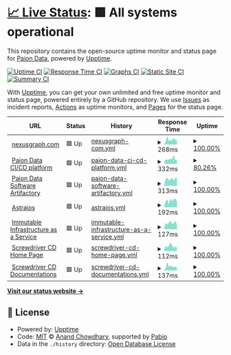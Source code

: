 # [📈 Live Status](https://status.paion-data.dev): <!--live status--> **🟩 All systems operational**

This repository contains the open-source uptime monitor and status page for [Paion Data](https://nexusgraph.com/), powered by [Upptime](https://github.com/upptime/upptime).

[![Uptime CI](https://github.com/paion-data/service-status/workflows/Uptime%20CI/badge.svg)](https://github.com/paion-data/service-status/actions?query=workflow%3A%22Uptime+CI%22)
[![Response Time CI](https://github.com/paion-data/service-status/workflows/Response%20Time%20CI/badge.svg)](https://github.com/paion-data/service-status/actions?query=workflow%3A%22Response+Time+CI%22)
[![Graphs CI](https://github.com/paion-data/service-status/workflows/Graphs%20CI/badge.svg)](https://github.com/paion-data/service-status/actions?query=workflow%3A%22Graphs+CI%22)
[![Static Site CI](https://github.com/paion-data/service-status/workflows/Static%20Site%20CI/badge.svg)](https://github.com/paion-data/service-status/actions?query=workflow%3A%22Static+Site+CI%22)
[![Summary CI](https://github.com/paion-data/service-status/workflows/Summary%20CI/badge.svg)](https://github.com/paion-data/service-status/actions?query=workflow%3A%22Summary+CI%22)

With [Upptime](https://upptime.js.org), you can get your own unlimited and free uptime monitor and status page, powered entirely by a GitHub repository. We use [Issues](https://github.com/paion-data/service-status/issues) as incident reports, [Actions](https://github.com/paion-data/service-status/actions) as uptime monitors, and [Pages](https://status.paion-data.dev) for the status page.

<!--start: status pages-->
<!-- This summary is generated by Upptime (https://github.com/upptime/upptime) -->
<!-- Do not edit this manually, your changes will be overwritten -->
<!-- prettier-ignore -->
| URL | Status | History | Response Time | Uptime |
| --- | ------ | ------- | ------------- | ------ |
| <img alt="" src="https://paion-data.github.io/nexusgraph.com/favicon.ico" height="13"> [nexusgraph.com](https://nexusgraph.com/) | 🟩 Up | [nexusgraph-com.yml](https://github.com/paion-data/service-status/commits/HEAD/history/nexusgraph-com.yml) | <details><summary><img alt="Response time graph" src="./graphs/nexusgraph-com/response-time-week.png" height="20"> 268ms</summary><br><a href="https://status.paion-data.dev/history/nexusgraph-com"><img alt="Response time 285" src="https://img.shields.io/endpoint?url=https%3A%2F%2Fraw.githubusercontent.com%2Fpaion-data%2Fservice-status%2FHEAD%2Fapi%2Fnexusgraph-com%2Fresponse-time.json"></a><br><a href="https://status.paion-data.dev/history/nexusgraph-com"><img alt="24-hour response time 215" src="https://img.shields.io/endpoint?url=https%3A%2F%2Fraw.githubusercontent.com%2Fpaion-data%2Fservice-status%2FHEAD%2Fapi%2Fnexusgraph-com%2Fresponse-time-day.json"></a><br><a href="https://status.paion-data.dev/history/nexusgraph-com"><img alt="7-day response time 268" src="https://img.shields.io/endpoint?url=https%3A%2F%2Fraw.githubusercontent.com%2Fpaion-data%2Fservice-status%2FHEAD%2Fapi%2Fnexusgraph-com%2Fresponse-time-week.json"></a><br><a href="https://status.paion-data.dev/history/nexusgraph-com"><img alt="30-day response time 285" src="https://img.shields.io/endpoint?url=https%3A%2F%2Fraw.githubusercontent.com%2Fpaion-data%2Fservice-status%2FHEAD%2Fapi%2Fnexusgraph-com%2Fresponse-time-month.json"></a><br><a href="https://status.paion-data.dev/history/nexusgraph-com"><img alt="1-year response time 285" src="https://img.shields.io/endpoint?url=https%3A%2F%2Fraw.githubusercontent.com%2Fpaion-data%2Fservice-status%2FHEAD%2Fapi%2Fnexusgraph-com%2Fresponse-time-year.json"></a></details> | <details><summary><a href="https://status.paion-data.dev/history/nexusgraph-com">100.00%</a></summary><a href="https://status.paion-data.dev/history/nexusgraph-com"><img alt="All-time uptime 99.97%" src="https://img.shields.io/endpoint?url=https%3A%2F%2Fraw.githubusercontent.com%2Fpaion-data%2Fservice-status%2FHEAD%2Fapi%2Fnexusgraph-com%2Fuptime.json"></a><br><a href="https://status.paion-data.dev/history/nexusgraph-com"><img alt="24-hour uptime 100.00%" src="https://img.shields.io/endpoint?url=https%3A%2F%2Fraw.githubusercontent.com%2Fpaion-data%2Fservice-status%2FHEAD%2Fapi%2Fnexusgraph-com%2Fuptime-day.json"></a><br><a href="https://status.paion-data.dev/history/nexusgraph-com"><img alt="7-day uptime 100.00%" src="https://img.shields.io/endpoint?url=https%3A%2F%2Fraw.githubusercontent.com%2Fpaion-data%2Fservice-status%2FHEAD%2Fapi%2Fnexusgraph-com%2Fuptime-week.json"></a><br><a href="https://status.paion-data.dev/history/nexusgraph-com"><img alt="30-day uptime 99.97%" src="https://img.shields.io/endpoint?url=https%3A%2F%2Fraw.githubusercontent.com%2Fpaion-data%2Fservice-status%2FHEAD%2Fapi%2Fnexusgraph-com%2Fuptime-month.json"></a><br><a href="https://status.paion-data.dev/history/nexusgraph-com"><img alt="1-year uptime 99.97%" src="https://img.shields.io/endpoint?url=https%3A%2F%2Fraw.githubusercontent.com%2Fpaion-data%2Fservice-status%2FHEAD%2Fapi%2Fnexusgraph-com%2Fuptime-year.json"></a></details>
| <img alt="" src="https://icons.duckduckgo.com/ip3/ci-cd.paion-data.dev.ico" height="13"> [Paion Data CI/CD platform](https://ci-cd.paion-data.dev/) | 🟩 Up | [paion-data-ci-cd-platform.yml](https://github.com/paion-data/service-status/commits/HEAD/history/paion-data-ci-cd-platform.yml) | <details><summary><img alt="Response time graph" src="./graphs/paion-data-ci-cd-platform/response-time-week.png" height="20"> 332ms</summary><br><a href="https://status.paion-data.dev/history/paion-data-ci-cd-platform"><img alt="Response time 303" src="https://img.shields.io/endpoint?url=https%3A%2F%2Fraw.githubusercontent.com%2Fpaion-data%2Fservice-status%2FHEAD%2Fapi%2Fpaion-data-ci-cd-platform%2Fresponse-time.json"></a><br><a href="https://status.paion-data.dev/history/paion-data-ci-cd-platform"><img alt="24-hour response time 288" src="https://img.shields.io/endpoint?url=https%3A%2F%2Fraw.githubusercontent.com%2Fpaion-data%2Fservice-status%2FHEAD%2Fapi%2Fpaion-data-ci-cd-platform%2Fresponse-time-day.json"></a><br><a href="https://status.paion-data.dev/history/paion-data-ci-cd-platform"><img alt="7-day response time 332" src="https://img.shields.io/endpoint?url=https%3A%2F%2Fraw.githubusercontent.com%2Fpaion-data%2Fservice-status%2FHEAD%2Fapi%2Fpaion-data-ci-cd-platform%2Fresponse-time-week.json"></a><br><a href="https://status.paion-data.dev/history/paion-data-ci-cd-platform"><img alt="30-day response time 303" src="https://img.shields.io/endpoint?url=https%3A%2F%2Fraw.githubusercontent.com%2Fpaion-data%2Fservice-status%2FHEAD%2Fapi%2Fpaion-data-ci-cd-platform%2Fresponse-time-month.json"></a><br><a href="https://status.paion-data.dev/history/paion-data-ci-cd-platform"><img alt="1-year response time 303" src="https://img.shields.io/endpoint?url=https%3A%2F%2Fraw.githubusercontent.com%2Fpaion-data%2Fservice-status%2FHEAD%2Fapi%2Fpaion-data-ci-cd-platform%2Fresponse-time-year.json"></a></details> | <details><summary><a href="https://status.paion-data.dev/history/paion-data-ci-cd-platform">80.26%</a></summary><a href="https://status.paion-data.dev/history/paion-data-ci-cd-platform"><img alt="All-time uptime 93.36%" src="https://img.shields.io/endpoint?url=https%3A%2F%2Fraw.githubusercontent.com%2Fpaion-data%2Fservice-status%2FHEAD%2Fapi%2Fpaion-data-ci-cd-platform%2Fuptime.json"></a><br><a href="https://status.paion-data.dev/history/paion-data-ci-cd-platform"><img alt="24-hour uptime 100.00%" src="https://img.shields.io/endpoint?url=https%3A%2F%2Fraw.githubusercontent.com%2Fpaion-data%2Fservice-status%2FHEAD%2Fapi%2Fpaion-data-ci-cd-platform%2Fuptime-day.json"></a><br><a href="https://status.paion-data.dev/history/paion-data-ci-cd-platform"><img alt="7-day uptime 80.26%" src="https://img.shields.io/endpoint?url=https%3A%2F%2Fraw.githubusercontent.com%2Fpaion-data%2Fservice-status%2FHEAD%2Fapi%2Fpaion-data-ci-cd-platform%2Fuptime-week.json"></a><br><a href="https://status.paion-data.dev/history/paion-data-ci-cd-platform"><img alt="30-day uptime 93.36%" src="https://img.shields.io/endpoint?url=https%3A%2F%2Fraw.githubusercontent.com%2Fpaion-data%2Fservice-status%2FHEAD%2Fapi%2Fpaion-data-ci-cd-platform%2Fuptime-month.json"></a><br><a href="https://status.paion-data.dev/history/paion-data-ci-cd-platform"><img alt="1-year uptime 93.36%" src="https://img.shields.io/endpoint?url=https%3A%2F%2Fraw.githubusercontent.com%2Fpaion-data%2Fservice-status%2FHEAD%2Fapi%2Fpaion-data-ci-cd-platform%2Fuptime-year.json"></a></details>
| <img alt="" src="https://icons.duckduckgo.com/ip3/artifactory.paion-data.dev.ico" height="13"> [Paion Data Software Artifactory](https://artifactory.paion-data.dev/) | 🟩 Up | [paion-data-software-artifactory.yml](https://github.com/paion-data/service-status/commits/HEAD/history/paion-data-software-artifactory.yml) | <details><summary><img alt="Response time graph" src="./graphs/paion-data-software-artifactory/response-time-week.png" height="20"> 313ms</summary><br><a href="https://status.paion-data.dev/history/paion-data-software-artifactory"><img alt="Response time 266" src="https://img.shields.io/endpoint?url=https%3A%2F%2Fraw.githubusercontent.com%2Fpaion-data%2Fservice-status%2FHEAD%2Fapi%2Fpaion-data-software-artifactory%2Fresponse-time.json"></a><br><a href="https://status.paion-data.dev/history/paion-data-software-artifactory"><img alt="24-hour response time 355" src="https://img.shields.io/endpoint?url=https%3A%2F%2Fraw.githubusercontent.com%2Fpaion-data%2Fservice-status%2FHEAD%2Fapi%2Fpaion-data-software-artifactory%2Fresponse-time-day.json"></a><br><a href="https://status.paion-data.dev/history/paion-data-software-artifactory"><img alt="7-day response time 313" src="https://img.shields.io/endpoint?url=https%3A%2F%2Fraw.githubusercontent.com%2Fpaion-data%2Fservice-status%2FHEAD%2Fapi%2Fpaion-data-software-artifactory%2Fresponse-time-week.json"></a><br><a href="https://status.paion-data.dev/history/paion-data-software-artifactory"><img alt="30-day response time 266" src="https://img.shields.io/endpoint?url=https%3A%2F%2Fraw.githubusercontent.com%2Fpaion-data%2Fservice-status%2FHEAD%2Fapi%2Fpaion-data-software-artifactory%2Fresponse-time-month.json"></a><br><a href="https://status.paion-data.dev/history/paion-data-software-artifactory"><img alt="1-year response time 266" src="https://img.shields.io/endpoint?url=https%3A%2F%2Fraw.githubusercontent.com%2Fpaion-data%2Fservice-status%2FHEAD%2Fapi%2Fpaion-data-software-artifactory%2Fresponse-time-year.json"></a></details> | <details><summary><a href="https://status.paion-data.dev/history/paion-data-software-artifactory">100.00%</a></summary><a href="https://status.paion-data.dev/history/paion-data-software-artifactory"><img alt="All-time uptime 100.00%" src="https://img.shields.io/endpoint?url=https%3A%2F%2Fraw.githubusercontent.com%2Fpaion-data%2Fservice-status%2FHEAD%2Fapi%2Fpaion-data-software-artifactory%2Fuptime.json"></a><br><a href="https://status.paion-data.dev/history/paion-data-software-artifactory"><img alt="24-hour uptime 100.00%" src="https://img.shields.io/endpoint?url=https%3A%2F%2Fraw.githubusercontent.com%2Fpaion-data%2Fservice-status%2FHEAD%2Fapi%2Fpaion-data-software-artifactory%2Fuptime-day.json"></a><br><a href="https://status.paion-data.dev/history/paion-data-software-artifactory"><img alt="7-day uptime 100.00%" src="https://img.shields.io/endpoint?url=https%3A%2F%2Fraw.githubusercontent.com%2Fpaion-data%2Fservice-status%2FHEAD%2Fapi%2Fpaion-data-software-artifactory%2Fuptime-week.json"></a><br><a href="https://status.paion-data.dev/history/paion-data-software-artifactory"><img alt="30-day uptime 100.00%" src="https://img.shields.io/endpoint?url=https%3A%2F%2Fraw.githubusercontent.com%2Fpaion-data%2Fservice-status%2FHEAD%2Fapi%2Fpaion-data-software-artifactory%2Fuptime-month.json"></a><br><a href="https://status.paion-data.dev/history/paion-data-software-artifactory"><img alt="1-year uptime 100.00%" src="https://img.shields.io/endpoint?url=https%3A%2F%2Fraw.githubusercontent.com%2Fpaion-data%2Fservice-status%2FHEAD%2Fapi%2Fpaion-data-software-artifactory%2Fuptime-year.json"></a></details>
| <img alt="" src="https://icons.duckduckgo.com/ip3/astraios.io.ico" height="13"> [Astraios](https://astraios.io) | 🟩 Up | [astraios.yml](https://github.com/paion-data/service-status/commits/HEAD/history/astraios.yml) | <details><summary><img alt="Response time graph" src="./graphs/astraios/response-time-week.png" height="20"> 192ms</summary><br><a href="https://status.paion-data.dev/history/astraios"><img alt="Response time 189" src="https://img.shields.io/endpoint?url=https%3A%2F%2Fraw.githubusercontent.com%2Fpaion-data%2Fservice-status%2FHEAD%2Fapi%2Fastraios%2Fresponse-time.json"></a><br><a href="https://status.paion-data.dev/history/astraios"><img alt="24-hour response time 170" src="https://img.shields.io/endpoint?url=https%3A%2F%2Fraw.githubusercontent.com%2Fpaion-data%2Fservice-status%2FHEAD%2Fapi%2Fastraios%2Fresponse-time-day.json"></a><br><a href="https://status.paion-data.dev/history/astraios"><img alt="7-day response time 192" src="https://img.shields.io/endpoint?url=https%3A%2F%2Fraw.githubusercontent.com%2Fpaion-data%2Fservice-status%2FHEAD%2Fapi%2Fastraios%2Fresponse-time-week.json"></a><br><a href="https://status.paion-data.dev/history/astraios"><img alt="30-day response time 189" src="https://img.shields.io/endpoint?url=https%3A%2F%2Fraw.githubusercontent.com%2Fpaion-data%2Fservice-status%2FHEAD%2Fapi%2Fastraios%2Fresponse-time-month.json"></a><br><a href="https://status.paion-data.dev/history/astraios"><img alt="1-year response time 189" src="https://img.shields.io/endpoint?url=https%3A%2F%2Fraw.githubusercontent.com%2Fpaion-data%2Fservice-status%2FHEAD%2Fapi%2Fastraios%2Fresponse-time-year.json"></a></details> | <details><summary><a href="https://status.paion-data.dev/history/astraios">100.00%</a></summary><a href="https://status.paion-data.dev/history/astraios"><img alt="All-time uptime 100.00%" src="https://img.shields.io/endpoint?url=https%3A%2F%2Fraw.githubusercontent.com%2Fpaion-data%2Fservice-status%2FHEAD%2Fapi%2Fastraios%2Fuptime.json"></a><br><a href="https://status.paion-data.dev/history/astraios"><img alt="24-hour uptime 100.00%" src="https://img.shields.io/endpoint?url=https%3A%2F%2Fraw.githubusercontent.com%2Fpaion-data%2Fservice-status%2FHEAD%2Fapi%2Fastraios%2Fuptime-day.json"></a><br><a href="https://status.paion-data.dev/history/astraios"><img alt="7-day uptime 100.00%" src="https://img.shields.io/endpoint?url=https%3A%2F%2Fraw.githubusercontent.com%2Fpaion-data%2Fservice-status%2FHEAD%2Fapi%2Fastraios%2Fuptime-week.json"></a><br><a href="https://status.paion-data.dev/history/astraios"><img alt="30-day uptime 100.00%" src="https://img.shields.io/endpoint?url=https%3A%2F%2Fraw.githubusercontent.com%2Fpaion-data%2Fservice-status%2FHEAD%2Fapi%2Fastraios%2Fuptime-month.json"></a><br><a href="https://status.paion-data.dev/history/astraios"><img alt="1-year uptime 100.00%" src="https://img.shields.io/endpoint?url=https%3A%2F%2Fraw.githubusercontent.com%2Fpaion-data%2Fservice-status%2FHEAD%2Fapi%2Fastraios%2Fuptime-year.json"></a></details>
| <img alt="" src="https://icons.duckduckgo.com/ip3/immutable-infrastructure.com.ico" height="13"> [Immutable Infrastructure as a Service](https://immutable-infrastructure.com) | 🟩 Up | [immutable-infrastructure-as-a-service.yml](https://github.com/paion-data/service-status/commits/HEAD/history/immutable-infrastructure-as-a-service.yml) | <details><summary><img alt="Response time graph" src="./graphs/immutable-infrastructure-as-a-service/response-time-week.png" height="20"> 127ms</summary><br><a href="https://status.paion-data.dev/history/immutable-infrastructure-as-a-service"><img alt="Response time 132" src="https://img.shields.io/endpoint?url=https%3A%2F%2Fraw.githubusercontent.com%2Fpaion-data%2Fservice-status%2FHEAD%2Fapi%2Fimmutable-infrastructure-as-a-service%2Fresponse-time.json"></a><br><a href="https://status.paion-data.dev/history/immutable-infrastructure-as-a-service"><img alt="24-hour response time 81" src="https://img.shields.io/endpoint?url=https%3A%2F%2Fraw.githubusercontent.com%2Fpaion-data%2Fservice-status%2FHEAD%2Fapi%2Fimmutable-infrastructure-as-a-service%2Fresponse-time-day.json"></a><br><a href="https://status.paion-data.dev/history/immutable-infrastructure-as-a-service"><img alt="7-day response time 127" src="https://img.shields.io/endpoint?url=https%3A%2F%2Fraw.githubusercontent.com%2Fpaion-data%2Fservice-status%2FHEAD%2Fapi%2Fimmutable-infrastructure-as-a-service%2Fresponse-time-week.json"></a><br><a href="https://status.paion-data.dev/history/immutable-infrastructure-as-a-service"><img alt="30-day response time 132" src="https://img.shields.io/endpoint?url=https%3A%2F%2Fraw.githubusercontent.com%2Fpaion-data%2Fservice-status%2FHEAD%2Fapi%2Fimmutable-infrastructure-as-a-service%2Fresponse-time-month.json"></a><br><a href="https://status.paion-data.dev/history/immutable-infrastructure-as-a-service"><img alt="1-year response time 132" src="https://img.shields.io/endpoint?url=https%3A%2F%2Fraw.githubusercontent.com%2Fpaion-data%2Fservice-status%2FHEAD%2Fapi%2Fimmutable-infrastructure-as-a-service%2Fresponse-time-year.json"></a></details> | <details><summary><a href="https://status.paion-data.dev/history/immutable-infrastructure-as-a-service">100.00%</a></summary><a href="https://status.paion-data.dev/history/immutable-infrastructure-as-a-service"><img alt="All-time uptime 100.00%" src="https://img.shields.io/endpoint?url=https%3A%2F%2Fraw.githubusercontent.com%2Fpaion-data%2Fservice-status%2FHEAD%2Fapi%2Fimmutable-infrastructure-as-a-service%2Fuptime.json"></a><br><a href="https://status.paion-data.dev/history/immutable-infrastructure-as-a-service"><img alt="24-hour uptime 100.00%" src="https://img.shields.io/endpoint?url=https%3A%2F%2Fraw.githubusercontent.com%2Fpaion-data%2Fservice-status%2FHEAD%2Fapi%2Fimmutable-infrastructure-as-a-service%2Fuptime-day.json"></a><br><a href="https://status.paion-data.dev/history/immutable-infrastructure-as-a-service"><img alt="7-day uptime 100.00%" src="https://img.shields.io/endpoint?url=https%3A%2F%2Fraw.githubusercontent.com%2Fpaion-data%2Fservice-status%2FHEAD%2Fapi%2Fimmutable-infrastructure-as-a-service%2Fuptime-week.json"></a><br><a href="https://status.paion-data.dev/history/immutable-infrastructure-as-a-service"><img alt="30-day uptime 100.00%" src="https://img.shields.io/endpoint?url=https%3A%2F%2Fraw.githubusercontent.com%2Fpaion-data%2Fservice-status%2FHEAD%2Fapi%2Fimmutable-infrastructure-as-a-service%2Fuptime-month.json"></a><br><a href="https://status.paion-data.dev/history/immutable-infrastructure-as-a-service"><img alt="1-year uptime 100.00%" src="https://img.shields.io/endpoint?url=https%3A%2F%2Fraw.githubusercontent.com%2Fpaion-data%2Fservice-status%2FHEAD%2Fapi%2Fimmutable-infrastructure-as-a-service%2Fuptime-year.json"></a></details>
| <img alt="" src="https://icons.duckduckgo.com/ip3/screwdriver-docs.paion-data.dev.ico" height="13"> [Screwdriver CD Home Page](https://screwdriver.paion-data.dev) | 🟩 Up | [screwdriver-cd-home-page.yml](https://github.com/paion-data/service-status/commits/HEAD/history/screwdriver-cd-home-page.yml) | <details><summary><img alt="Response time graph" src="./graphs/screwdriver-cd-home-page/response-time-week.png" height="20"> 112ms</summary><br><a href="https://status.paion-data.dev/history/screwdriver-cd-home-page"><img alt="Response time 118" src="https://img.shields.io/endpoint?url=https%3A%2F%2Fraw.githubusercontent.com%2Fpaion-data%2Fservice-status%2FHEAD%2Fapi%2Fscrewdriver-cd-home-page%2Fresponse-time.json"></a><br><a href="https://status.paion-data.dev/history/screwdriver-cd-home-page"><img alt="24-hour response time 85" src="https://img.shields.io/endpoint?url=https%3A%2F%2Fraw.githubusercontent.com%2Fpaion-data%2Fservice-status%2FHEAD%2Fapi%2Fscrewdriver-cd-home-page%2Fresponse-time-day.json"></a><br><a href="https://status.paion-data.dev/history/screwdriver-cd-home-page"><img alt="7-day response time 112" src="https://img.shields.io/endpoint?url=https%3A%2F%2Fraw.githubusercontent.com%2Fpaion-data%2Fservice-status%2FHEAD%2Fapi%2Fscrewdriver-cd-home-page%2Fresponse-time-week.json"></a><br><a href="https://status.paion-data.dev/history/screwdriver-cd-home-page"><img alt="30-day response time 118" src="https://img.shields.io/endpoint?url=https%3A%2F%2Fraw.githubusercontent.com%2Fpaion-data%2Fservice-status%2FHEAD%2Fapi%2Fscrewdriver-cd-home-page%2Fresponse-time-month.json"></a><br><a href="https://status.paion-data.dev/history/screwdriver-cd-home-page"><img alt="1-year response time 118" src="https://img.shields.io/endpoint?url=https%3A%2F%2Fraw.githubusercontent.com%2Fpaion-data%2Fservice-status%2FHEAD%2Fapi%2Fscrewdriver-cd-home-page%2Fresponse-time-year.json"></a></details> | <details><summary><a href="https://status.paion-data.dev/history/screwdriver-cd-home-page">100.00%</a></summary><a href="https://status.paion-data.dev/history/screwdriver-cd-home-page"><img alt="All-time uptime 100.00%" src="https://img.shields.io/endpoint?url=https%3A%2F%2Fraw.githubusercontent.com%2Fpaion-data%2Fservice-status%2FHEAD%2Fapi%2Fscrewdriver-cd-home-page%2Fuptime.json"></a><br><a href="https://status.paion-data.dev/history/screwdriver-cd-home-page"><img alt="24-hour uptime 100.00%" src="https://img.shields.io/endpoint?url=https%3A%2F%2Fraw.githubusercontent.com%2Fpaion-data%2Fservice-status%2FHEAD%2Fapi%2Fscrewdriver-cd-home-page%2Fuptime-day.json"></a><br><a href="https://status.paion-data.dev/history/screwdriver-cd-home-page"><img alt="7-day uptime 100.00%" src="https://img.shields.io/endpoint?url=https%3A%2F%2Fraw.githubusercontent.com%2Fpaion-data%2Fservice-status%2FHEAD%2Fapi%2Fscrewdriver-cd-home-page%2Fuptime-week.json"></a><br><a href="https://status.paion-data.dev/history/screwdriver-cd-home-page"><img alt="30-day uptime 100.00%" src="https://img.shields.io/endpoint?url=https%3A%2F%2Fraw.githubusercontent.com%2Fpaion-data%2Fservice-status%2FHEAD%2Fapi%2Fscrewdriver-cd-home-page%2Fuptime-month.json"></a><br><a href="https://status.paion-data.dev/history/screwdriver-cd-home-page"><img alt="1-year uptime 100.00%" src="https://img.shields.io/endpoint?url=https%3A%2F%2Fraw.githubusercontent.com%2Fpaion-data%2Fservice-status%2FHEAD%2Fapi%2Fscrewdriver-cd-home-page%2Fuptime-year.json"></a></details>
| <img alt="" src="https://icons.duckduckgo.com/ip3/screwdriver-docs.paion-data.dev.ico" height="13"> [Screwdriver CD Documentations](https://screwdriver-docs.paion-data.dev) | 🟩 Up | [screwdriver-cd-documentations.yml](https://github.com/paion-data/service-status/commits/HEAD/history/screwdriver-cd-documentations.yml) | <details><summary><img alt="Response time graph" src="./graphs/screwdriver-cd-documentations/response-time-week.png" height="20"> 137ms</summary><br><a href="https://status.paion-data.dev/history/screwdriver-cd-documentations"><img alt="Response time 129" src="https://img.shields.io/endpoint?url=https%3A%2F%2Fraw.githubusercontent.com%2Fpaion-data%2Fservice-status%2FHEAD%2Fapi%2Fscrewdriver-cd-documentations%2Fresponse-time.json"></a><br><a href="https://status.paion-data.dev/history/screwdriver-cd-documentations"><img alt="24-hour response time 91" src="https://img.shields.io/endpoint?url=https%3A%2F%2Fraw.githubusercontent.com%2Fpaion-data%2Fservice-status%2FHEAD%2Fapi%2Fscrewdriver-cd-documentations%2Fresponse-time-day.json"></a><br><a href="https://status.paion-data.dev/history/screwdriver-cd-documentations"><img alt="7-day response time 137" src="https://img.shields.io/endpoint?url=https%3A%2F%2Fraw.githubusercontent.com%2Fpaion-data%2Fservice-status%2FHEAD%2Fapi%2Fscrewdriver-cd-documentations%2Fresponse-time-week.json"></a><br><a href="https://status.paion-data.dev/history/screwdriver-cd-documentations"><img alt="30-day response time 129" src="https://img.shields.io/endpoint?url=https%3A%2F%2Fraw.githubusercontent.com%2Fpaion-data%2Fservice-status%2FHEAD%2Fapi%2Fscrewdriver-cd-documentations%2Fresponse-time-month.json"></a><br><a href="https://status.paion-data.dev/history/screwdriver-cd-documentations"><img alt="1-year response time 129" src="https://img.shields.io/endpoint?url=https%3A%2F%2Fraw.githubusercontent.com%2Fpaion-data%2Fservice-status%2FHEAD%2Fapi%2Fscrewdriver-cd-documentations%2Fresponse-time-year.json"></a></details> | <details><summary><a href="https://status.paion-data.dev/history/screwdriver-cd-documentations">100.00%</a></summary><a href="https://status.paion-data.dev/history/screwdriver-cd-documentations"><img alt="All-time uptime 100.00%" src="https://img.shields.io/endpoint?url=https%3A%2F%2Fraw.githubusercontent.com%2Fpaion-data%2Fservice-status%2FHEAD%2Fapi%2Fscrewdriver-cd-documentations%2Fuptime.json"></a><br><a href="https://status.paion-data.dev/history/screwdriver-cd-documentations"><img alt="24-hour uptime 100.00%" src="https://img.shields.io/endpoint?url=https%3A%2F%2Fraw.githubusercontent.com%2Fpaion-data%2Fservice-status%2FHEAD%2Fapi%2Fscrewdriver-cd-documentations%2Fuptime-day.json"></a><br><a href="https://status.paion-data.dev/history/screwdriver-cd-documentations"><img alt="7-day uptime 100.00%" src="https://img.shields.io/endpoint?url=https%3A%2F%2Fraw.githubusercontent.com%2Fpaion-data%2Fservice-status%2FHEAD%2Fapi%2Fscrewdriver-cd-documentations%2Fuptime-week.json"></a><br><a href="https://status.paion-data.dev/history/screwdriver-cd-documentations"><img alt="30-day uptime 100.00%" src="https://img.shields.io/endpoint?url=https%3A%2F%2Fraw.githubusercontent.com%2Fpaion-data%2Fservice-status%2FHEAD%2Fapi%2Fscrewdriver-cd-documentations%2Fuptime-month.json"></a><br><a href="https://status.paion-data.dev/history/screwdriver-cd-documentations"><img alt="1-year uptime 100.00%" src="https://img.shields.io/endpoint?url=https%3A%2F%2Fraw.githubusercontent.com%2Fpaion-data%2Fservice-status%2FHEAD%2Fapi%2Fscrewdriver-cd-documentations%2Fuptime-year.json"></a></details>

<!--end: status pages-->

[**Visit our status website →**](https://status.paion-data.dev)

## 📄 License

- Powered by: [Upptime](https://github.com/upptime/upptime)
- Code: [MIT](./LICENSE) © [Anand Chowdhary](https://anandchowdhary.com), supported by [Pabio](https://pabio.com)
- Data in the `./history` directory: [Open Database License](https://opendatacommons.org/licenses/odbl/1-0/)
